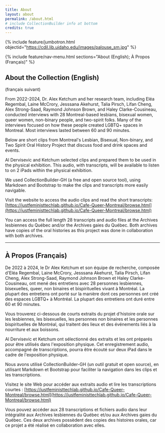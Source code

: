 ```yaml
---
title: About
layout: about
permalink: /about.html
# include CollectionBuilder info at bottom
credits: true
---
```


{% include feature/jumbotron.html objectid="https://cdil.lib.uidaho.edu/images/palouse_sm.jpg" %}

{% include feature/nav-menu.html sections="About (English); À Propos (Français)" %}

## About the Collection (English)
(français suivant)

From 2022-2024, Dr. Alex Ketchum and her research team, including  Eléa Regembal, Laine McCrory, Jesssana Akehurst, Talia Pirsch, Lifan Cheng, Alex Strong-Saad, Raymond Johnson Brown,  and Haley Clarke-Cousineau, conducted interviews with 28 Montreal-based lesbians, bisexual women, queer women, non-binary people, and two-spirit folks. Many of the interviews focused on how these people created LGBTQ+ spaces in Montreal. Most interviews lasted between 60 and 90 minutes.

Below are short clips from Montreal's Lesbian, Bisexual, Non-binary, and Two Spirit Oral History Project that discuss food and drink spaces and events. 

Al Dervisevic and Ketchum selected clips and prepared them to be used in the physical exhibition. This audio, with transcripts, will be available to listen to on 2 iPads within the physical exhibition. 

We used CollectionBuilder-GH (a free and open source tool), using Markdown and Bootstrap to make the clips and transcripts more easily navigable. 

Visit the website to access the audio clips and read the short transcripts: [https://justfeministtechlab.github.io/Cafe-Queer-Montreal/browse.html](https://justfeministtechlab.github.io/Cafe-Queer-Montreal/browse.html)



You can access the full length 28 transcripts and audio files at the Archives lesbiennes du Québec and/or the Archives gaies du Québec. Both archives have copies of the oral histories as this project was done in collaboration with both archives. 

___
## À Propos (Français)

De 2022 à 2024, le Dr Alex Ketchum et son équipe de recherche, composée d'Eléa Regembal, Laine McCrory, Jesssana Akehurst, Talia Pirsch, Lifan Cheng, Alex Strong-Saad, Raymond Johnson Brown et Haley Clarke-Cousineau, ont mené des entretiens avec 28 personnes lesbiennes, bisexuelles, queer, non binaires et bispirituelles vivant à Montréal. La plupart des entretiens ont porté sur la manière dont ces personnes ont créé des espaces LGBTQ+ à Montréal. La plupart des entretiens ont duré entre 60 et 90 minutes.

Vous trouverez ci-dessous de courts extraits du projet d'histoire orale sur les lesbiennes, les bisexuelles, les personnes non binaires et les personnes bispirituelles de Montréal, qui traitent des lieux et des événements liés à la nourriture et aux boissons. 

Al Dervisevic et Ketchum ont sélectionné des extraits et les ont préparés pour être utilisés dans l'exposition physique. Cet enregistrement audio, accompagné de transcriptions, pourra être écouté sur deux iPad dans le cadre de l'exposition physique.

Nous avons utilisé CollectionBuilder-GH (un outil gratuit et open source), en utilisant Markdown et Bootstrap pour faciliter la navigation dans les clips et les transcriptions. 

Visitez le site Web pour accéder aux extraits audio et lire les transcriptions courtes : [https://justfeministtechlab.github.io/Cafe-Queer-Montreal/browse.html](https://justfeministtechlab.github.io/Cafe-Queer-Montreal/browse.html)

Vous pouvez accéder aux 28 transcriptions et fichiers audio dans leur intégralité aux Archives lesbiennes du Québec et/ou aux Archives gaies du Québec. Ces deux archives possèdent des copies des histoires orales, car ce projet a été réalisé en collaboration avec elles.
